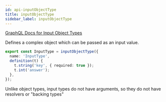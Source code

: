 ```yaml
---
id: api-inputObjectType
title: inputObjectType
sidebar_label: inputObjectType
---
```


[GraphQL Docs for Input Object Types](https://graphql.org/learn/schema/#input-types)

Defines a complex object which can be passed as an input value.

```ts
export const InputType = inputObjectType({
  name: 'InputType',
  definition(t) {
    t.string('key', { required: true });
    t.int('answer');
  },
});
```

Unlike object types, input types do not have arguments, so they do not have resolvers or "backing types"
